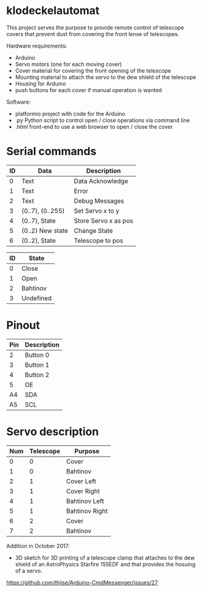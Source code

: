 # klodeckelautomat
This project serves the purpose to provide remote control of telescope covers that prevent dust from covering the front lense of telescopes.

Hardware requirements:
- Arduino
- Servo motors (one for each moving cover)
- Cover material for covering the front opening of the telescope
- Mounting material to attach the servo to the dew shield of the telescope
- Housing for Arduino
- push buttons for each cover if manual operation is wanted

Software:
- platformio project with code for the Arduino
- .py Python script to control open / close operations via command line
- .html front-end to use a web browser to open / close the cover

# Serial commands

| ID | Data              | Description          |
|----|-------------------|----------------------|
|  0 | Text              | Data Acknowledge     |
|  1 | Text              | Error                |
|  2 | Text              | Debug Messages       |
|  3 | (0..7), (0..255)  | Set Servo x to y     |
|  4 | (0..7), State     | Store Servo x as pos |
|  5 | (0..2)  New state | Change State         |
|  6 | (0..2), State     | Telescope to pos     |

| ID | State     |
|----|-----------|
| 0  | Close     |
| 1  | Open      |
| 2  | Bahtinov  |
| 3  | Undefined |

# Pinout

| Pin | Description |
|-----|-------------|
| 2   | Button 0    |
| 3   | Button 1    |
| 4   | Button 2    |
| 5   | OE          |
| A4  | SDA         | 
| A5  | SCL         |

# Servo description

| Num | Telescope | Purpose        |
|-----|-----------|----------------|
| 0   | 0         | Cover          |
| 1   | 0         | Bahtinov       |
| 2   | 1         | Cover Left     |
| 3   | 1         | Cover Right    |
| 4   | 1         | Bahtinov Left  |
| 5   | 1         | Bahtinov Right |
| 6   | 2         | Cover          |
| 7   | 2         | Bahtinov       |

Addition in October 2017:
- 3D sketch for 3D printing of a telescope clamp that attaches to the dew shield of an AstroPhysics Starfire 155EDF and that provides the hosuing of a servo.

https://github.com/thijse/Arduino-CmdMessenger/issues/27
